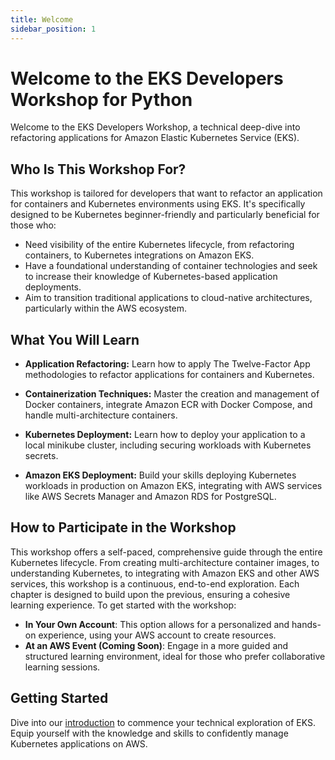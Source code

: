 ```yaml
---
title: Welcome
sidebar_position: 1
---
```


# Welcome to the EKS Developers Workshop for Python
Welcome to the EKS Developers Workshop, a technical deep-dive into refactoring applications for Amazon Elastic Kubernetes Service (EKS). 

## Who Is This Workshop For?
This workshop is tailored for developers that want to refactor an application for containers and Kubernetes environments using EKS. It's specifically designed to be Kubernetes beginner-friendly and particularly beneficial for those who: 

* Need visibility of the entire Kubernetes lifecycle, from refactoring containers, to Kubernetes integrations on Amazon EKS.
* Have a foundational understanding of container technologies and seek to increase their knowledge of Kubernetes-based application deployments.
* Aim to transition traditional applications to cloud-native architectures, particularly within the AWS ecosystem.

## What You Will Learn
* **Application Refactoring:** Learn how to apply The Twelve-Factor App methodologies to refactor applications for containers and Kubernetes.

* **Containerization Techniques:** Master the creation and management of Docker containers, integrate Amazon ECR with Docker Compose, and handle multi-architecture containers.
* **Kubernetes Deployment:** Learn how to deploy your application to a local minikube cluster, including securing workloads with Kubernetes secrets.
* **Amazon EKS Deployment:** Build your skills deploying Kubernetes workloads in production on Amazon EKS, integrating with AWS services like AWS Secrets Manager and Amazon RDS for PostgreSQL. 

## How to Participate in the Workshop
This workshop offers a self-paced, comprehensive guide through the entire Kubernetes lifecycle. From creating multi-architecture container images, to understanding Kubernetes, to integrating with Amazon EKS and other AWS services, this workshop is a continuous, end-to-end exploration. Each chapter is designed to build upon the previous, ensuring a cohesive learning experience. To get started with the workshop:

* **In Your Own Account**: This option allows for a personalized and hands-on experience, using your AWS account to create resources.
* **At an AWS Event (Coming Soon)**: Engage in a more guided and structured learning environment, ideal for those who prefer collaborative learning sessions.

## Getting Started
Dive into our [introduction](./introduction/index.md) to commence your technical exploration of EKS. Equip yourself with the knowledge and skills to confidently manage Kubernetes applications on AWS.